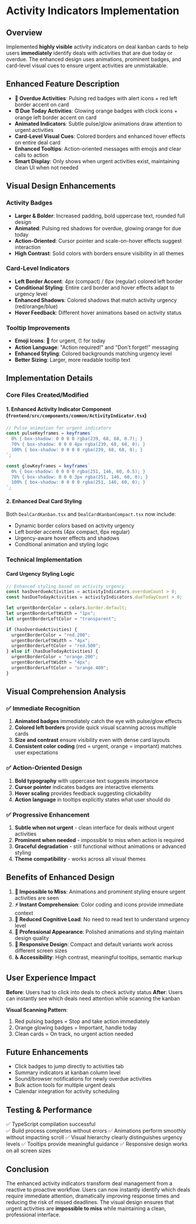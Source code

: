 # Activity Indicators Implementation

## Overview
Implemented **highly visible** activity indicators on deal kanban cards to help users **immediately** identify deals with activities that are due today or overdue. The enhanced design uses animations, prominent badges, and card-level visual cues to ensure urgent activities are unmistakable.

## Enhanced Feature Description
- **🚨 Overdue Activities**: Pulsing red badges with alert icons + red left border accent on card
- **⏰ Due Today Activities**: Glowing orange badges with clock icons + orange left border accent on card  
- **Animated Indicators**: Subtle pulse/glow animations draw attention to urgent activities
- **Card-Level Visual Cues**: Colored borders and enhanced hover effects on entire deal card
- **Enhanced Tooltips**: Action-oriented messages with emojis and clear calls to action
- **Smart Display**: Only shows when urgent activities exist, maintaining clean UI when not needed

## Visual Design Enhancements

### Activity Badges
- **Larger & Bolder**: Increased padding, bold uppercase text, rounded full design
- **Animated**: Pulsing red shadows for overdue, glowing orange for due today
- **Action-Oriented**: Cursor pointer and scale-on-hover effects suggest interaction
- **High Contrast**: Solid colors with borders ensure visibility in all themes

### Card-Level Indicators  
- **Left Border Accent**: 4px (compact) / 6px (regular) colored left border
- **Conditional Styling**: Entire card border and hover effects adapt to urgency level
- **Enhanced Shadows**: Colored shadows that match activity urgency (red/orange/blue)
- **Hover Feedback**: Different hover animations based on activity status

### Tooltip Improvements
- **Emoji Icons**: 🚨 for urgent, ⏰ for today
- **Action Language**: "Action required!" and "Don't forget!" messaging  
- **Enhanced Styling**: Colored backgrounds matching urgency level
- **Better Sizing**: Larger, more readable tooltip text

## Implementation Details

### Core Files Created/Modified

#### 1. Enhanced Activity Indicator Component (`frontend/src/components/common/ActivityIndicator.tsx`)
```typescript
// Pulse animation for urgent indicators
const pulseKeyframes = keyframes`
  0% { box-shadow: 0 0 0 0 rgba(239, 68, 68, 0.7); }
  70% { box-shadow: 0 0 0 4px rgba(239, 68, 68, 0); }
  100% { box-shadow: 0 0 0 0 rgba(239, 68, 68, 0); }
`;

const glowKeyframes = keyframes`
  0% { box-shadow: 0 0 0 0 rgba(251, 146, 60, 0.5); }
  70% { box-shadow: 0 0 0 3px rgba(251, 146, 60, 0); }
  100% { box-shadow: 0 0 0 0 rgba(251, 146, 60, 0); }
`;
```

#### 2. Enhanced Deal Card Styling
Both `DealCardKanban.tsx` and `DealCardKanbanCompact.tsx` now include:
- Dynamic border colors based on activity urgency
- Left border accents (4px compact, 6px regular)  
- Urgency-aware hover effects and shadows
- Conditional animation and styling logic

### Technical Implementation

#### Card Urgency Styling Logic
```typescript
// Enhanced styling based on activity urgency
const hasOverdueActivities = activityIndicators.overdueCount > 0;
const hasDueTodayActivities = activityIndicators.dueTodayCount > 0;

let urgentBorderColor = colors.border.default;
let urgentBorderLeftWidth = "1px";
let urgentBorderLeftColor = "transparent";

if (hasOverdueActivities) {
  urgentBorderColor = "red.200";
  urgentBorderLeftWidth = "4px";
  urgentBorderLeftColor = "red.500";
} else if (hasDueTodayActivities) {
  urgentBorderColor = "orange.200"; 
  urgentBorderLeftWidth = "4px";
  urgentBorderLeftColor = "orange.400";
}
```

## Visual Comprehension Analysis

### ✅ **Immediate Recognition**
1. **Animated badges** immediately catch the eye with pulse/glow effects
2. **Colored left borders** provide quick visual scanning across multiple cards
3. **Size and contrast** ensure visibility even with dense card layouts
4. **Consistent color coding** (red = urgent, orange = important) matches user expectations

### ✅ **Action-Oriented Design**
1. **Bold typography** with uppercase text suggests importance
2. **Cursor pointer** indicates badges are interactive elements
3. **Hover scaling** provides feedback suggesting clickability
4. **Action language** in tooltips explicitly states what user should do

### ✅ **Progressive Enhancement**
1. **Subtle when not urgent** - clean interface for deals without urgent activities
2. **Prominent when needed** - impossible to miss when action is required
3. **Graceful degradation** - still functional without animations or advanced styling
4. **Theme compatibility** - works across all visual themes

## Benefits of Enhanced Design

1. **🎯 Impossible to Miss**: Animations and prominent styling ensure urgent activities are seen
2. **⚡ Instant Comprehension**: Color coding and icons provide immediate context
3. **🚀 Reduced Cognitive Load**: No need to read text to understand urgency level
4. **💼 Professional Appearance**: Polished animations and styling maintain design quality
5. **📱 Responsive Design**: Compact and default variants work across different screen sizes
6. **♿ Accessibility**: High contrast, meaningful tooltips, semantic markup

## User Experience Impact

**Before**: Users had to click into deals to check activity status
**After**: Users can instantly see which deals need attention while scanning the kanban

**Visual Scanning Pattern**: 
1. Red pulsing badges = Stop and take action immediately
2. Orange glowing badges = Important, handle today  
3. Clean cards = On track, no urgent action needed

## Future Enhancements
- Click badges to jump directly to activities tab
- Summary indicators at kanban column level
- Sound/browser notifications for newly overdue activities
- Bulk action tools for multiple urgent deals
- Calendar integration for activity scheduling

## Testing & Performance
✅ TypeScript compilation successful  
✅ Build process completes without errors
✅ Animations perform smoothly without impacting scroll
✅ Visual hierarchy clearly distinguishes urgency levels
✅ Tooltips provide meaningful guidance
✅ Responsive design works on all screen sizes

## Conclusion

The enhanced activity indicators transform deal management from a reactive to proactive workflow. Users can now instantly identify which deals require immediate attention, dramatically improving response times and reducing the risk of missed deadlines. The visual design ensures that urgent activities are **impossible to miss** while maintaining a clean, professional interface. 